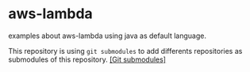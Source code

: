 # aws-lambda
examples about aws-lambda using java as default language.

This repository is using `git submodules` to add differents repositories as submodules of this repository. [[Git submodules]](https://git-scm.com/book/en/v2/Git-Tools-Submodules)